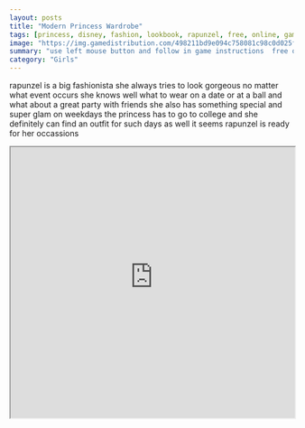 ```yaml
---
layout: posts
title: "Modern Princess Wardrobe"
tags: [princess, disney, fashion, lookbook, rapunzel, free, online, games, oyna, game, free, games, play, play, games]
image: "https://img.gamedistribution.com/498211bd9e094c758081c98c0d025fd5-512x384.jpeg"
summary: "use left mouse button and follow in game instructions  free online games oyna game free games play play games"
category: "Girls"
---
```


rapunzel is a big fashionista she always tries to look gorgeous no matter what event occurs she knows well what to wear on a date or at a ball and what about a great party with friends she also has something special and super glam on weekdays the princess has to go to college and she definitely can find an outfit for such days as well it seems rapunzel is ready for her occassions

<iframe width="100%" height="480px;" src="https://html5.gamedistribution.com/498211bd9e094c758081c98c0d025fd5/"></iframe>